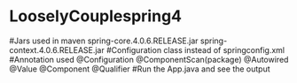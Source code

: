# LooselyCouplespring4
#Jars used in maven
spring-core.4.0.6.RELEASE.jar
spring-context.4.0.6.RELEASE.jar
#Configuration class
instead of springconfig.xml
#Annotation used 
@Configuration
@ComponentScan(package)
@Autowired
@Value
@Component
@Qualifier
#Run the App.java and see the output


